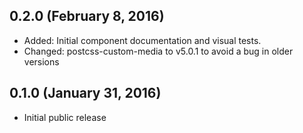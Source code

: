 ## 0.2.0 (February 8, 2016)

* Added: Initial component documentation and visual tests.
* Changed: postcss-custom-media to v5.0.1 to avoid a bug in older versions

## 0.1.0 (January 31, 2016)

* Initial public release
